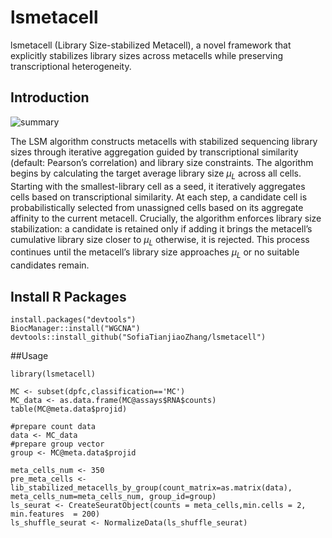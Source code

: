 # lsmetacell
lsmetacell (Library Size-stabilized Metacell), a novel framework that explicitly stabilizes library sizes across metacells while preserving transcriptional heterogeneity.

## Introduction
![summary](https://github.com/user-attachments/assets/f6a46030-4f69-434d-84f1-08a43bed6628)

The LSM algorithm constructs metacells with stabilized sequencing library sizes through iterative aggregation guided by transcriptional similarity (default: Pearson’s correlation) and library size constraints. The algorithm begins by calculating the target average library size $\mu_L$ across all cells. Starting with the smallest-library cell as a seed, it iteratively aggregates cells based on transcriptional similarity. At each step, a candidate cell is probabilistically selected from unassigned cells based on its aggregate affinity to the current metacell. Crucially, the algorithm enforces library size stabilization: a candidate is retained only if adding it brings the metacell’s cumulative library size closer to $\mu_L$ otherwise, it is rejected. This process continues until the metacell’s library size approaches $\mu_L$ or no suitable candidates remain. 

## Install R Packages
```
install.packages("devtools")
BiocManager::install("WGCNA")
devtools::install_github("SofiaTianjiaoZhang/lsmetacell")
```

##Usage
```
library(lsmetacell)

MC <- subset(dpfc,classification=='MC')
MC_data <- as.data.frame(MC@assays$RNA$counts)
table(MC@meta.data$projid)

#prepare count data
data <- MC_data
#prepare group vector
group <- MC@meta.data$projid

meta_cells_num <- 350
pre_meta_cells <- lib_stabilized_metacells_by_group(count_matrix=as.matrix(data), meta_cells_num=meta_cells_num, group_id=group)
ls_seurat <- CreateSeuratObject(counts = meta_cells,min.cells = 2, min.features  = 200)
ls_shuffle_seurat <- NormalizeData(ls_shuffle_seurat)
```
